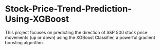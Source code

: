 # Stock-Price-Trend-Prediction-Using-XGBoost
This project focuses on predicting the direction of S&amp;P 500 stock price movements (up or down) using the XGBoost Classifier, a powerful gradient boosting algorithm.
